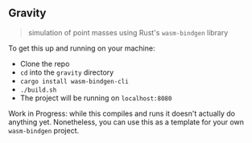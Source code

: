 ## Gravity
> simulation of point masses using Rust's `wasm-bindgen` library

To get this up and running on your machine:


- Clone the repo
- `cd` into the `gravity` directory
- `cargo install wasm-bindgen-cli`
- `./build.sh`
- The project will be running on `localhost:8080`


Work in Progress: while this compiles and runs it doesn't actually do anything yet. Nonetheless, you can use this as a template for your own `wasm-bindgen` project.
